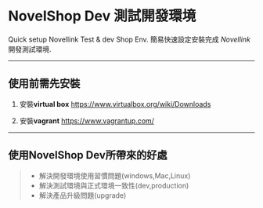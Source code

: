 # NovelShop Dev 測試開發環境
Quick setup Novellink Test & dev Shop Env.
簡易快速設定安裝完成 *Novellink* 開發測試環境.

------
## 使用前需先安裝
1. 安裝**virtual box**
	https://www.virtualbox.org/wiki/Downloads

2. 安裝**vagrant**
	https://www.vagrantup.com/
------

## 使用NovelShop Dev所帶來的好處

> * 解決開發環境使用習慣問題(windows,Mac,Linux)
> * 解決測試環境與正式環境一致性(dev,production)
> * 解決產品升級問題(upgrade)